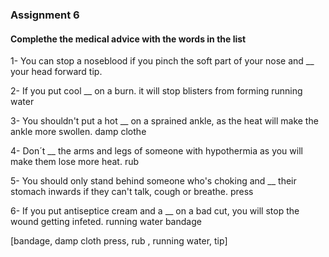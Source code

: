 ### Assignment 6

#### Complethe the medical advice with the words in the list

1- You can stop a noseblood if you pinch the soft part of your nose and __ your head forward
tip.

2- If you put cool __ on a burn. it will stop blisters from forming
running water

3- You shouldn't put a hot __ on a sprained ankle, as the heat will make the ankle more swollen.
damp clothe 

4- Don´t  __ the arms and legs of someone with hypothermia as you will make them lose more heat.
rub

5- You should only stand behind someone who's choking and __ their stomach inwards if they can't talk, cough
or breathe.
press

6- If you put antiseptice cream and a  __ on a bad cut, you will stop the wound getting infeted.
running water
bandage

[bandage, damp cloth press, rub , running water, tip]


